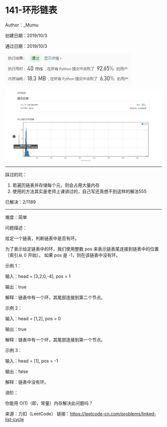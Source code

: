 # 141-环形链表

Author：_Mumu

创建日期：2019/10/3

通过日期：2019/10/3

![](https://github.com/Mumulhy/LeetCode/blob/master/141-环形链表/通过截图2.jpg)

![](https://github.com/Mumulhy/LeetCode/blob/master/141-环形链表/通过截图1.jpg)

*****

踩过的坑：

1. 若遍历链表并存储每个元，则会占用大量内存
2. 使用的方法其实是老师上课讲过的，自己写还真想不到这样的解法555

已解决：2/1189

*****

难度：简单

问题描述：

给定一个链表，判断链表中是否有环。

为了表示给定链表中的环，我们使用整数 pos 来表示链表尾连接到链表中的位置（索引从 0 开始）。 如果 pos 是 -1，则在该链表中没有环。



示例 1：

输入：head = [3,2,0,-4], pos = 1

输出：true

解释：链表中有一个环，其尾部连接到第二个节点。


示例 2：

输入：head = [1,2], pos = 0

输出：true

解释：链表中有一个环，其尾部连接到第一个节点。


示例 3：

输入：head = [1], pos = -1

输出：false

解释：链表中没有环。




进阶：

你能用 O(1)（即，常量）内存解决此问题吗？

来源：力扣（LeetCode）
链接：https://leetcode-cn.com/problems/linked-list-cycle